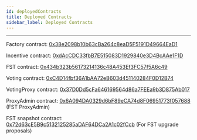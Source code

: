 ```yaml
---
id: deployedContracts
title: Deployed Contracts
sidebar_label: Deployed Contracts
---
```


---

<!-- https://rinkeby.etherscan.io/address/0x4d5c6fd0ec385242a6a6543b16f11abe9cca45e9 -->

 
Factory contract: [0x38e2098b10b63cBa264c8eaD5F5191D49664EaD1](https://rinkeby.etherscan.io/address/0x38e2098b10b63cBa264c8eaD5F5191D49664EaD1)

Incentive contract: [0xdAcCDC33fbB7E515083D1929840e3D4BcAAe1F1D](https://rinkeby.etherscan.io/address/0xdAcCDC33fbB7E515083D1929840e3D4BcAAe1F1D)

FST contract: [0x434b323b56173214136c48A453Ef3FC57f5A6c49](https://rinkeby.etherscan.io/address/0x434b323b56173214136c48A453Ef3FC57f5A6c49)

Voting contract: [0xC4D14fbf36A1bAA72eB603d451140284F0D12B74](https://rinkeby.etherscan.io/address/0xC4D14fbf36A1bAA72eB603d451140284F0D12B74)

VotingProxy contract: [0x37D0Dd5cFa646169564d86a7FEEa9b3D875Ab017](https://rinkeby.etherscan.io/address/0x37D0Dd5cFa646169564d86a7FEEa9b3D875Ab017)

ProxyAdmin contract: [0x6A094DA0329d6bF89eCA74d8F06951773f057688](https://rinkeby.etherscan.io/address/0x6A094DA0329d6bF89eCA74d8F06951773f057688) (FST ProxyAdmin)

FST snapshot contract: [0x72d63cE5B9c5132125285aDAF64DCa2A1c02fCcb](https://rinkeby.etherscan.io/address/0x72d63cE5B9c5132125285aDAF64DCa2A1c02fCcb) (For FST upgrade proposals)

